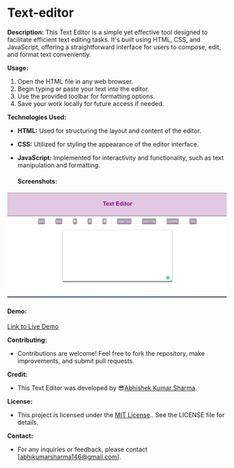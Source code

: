 # Text-editor   
**Description:**
This Text Editor is a simple yet effective tool designed to facilitate efficient text editing tasks. It's built using HTML, CSS, and JavaScript, offering a straightforward interface for users to compose, edit, and format text conveniently.

**Usage:**
1. Open the HTML file in any web browser.
2. Begin typing or paste your text into the editor.
3. Use the provided toolbar for formatting options.
4. Save your work locally for future access if needed.
 
**Technologies Used:**
- **HTML:** Used for structuring the layout and content of the editor.
- **CSS:** Utilized for styling the appearance of the editor interface.
- **JavaScript:** Implemented for interactivity and functionality, such as text manipulation and formatting.

  #### Screenshots:
![Screenshot 1](https://github.com/Abhishekkumarsharma1001/Text-editor/blob/main/preview%20(1).png)

#### Demo:
[Link to Live Demo](https://6611981ca1c26a195ca232a2--super-churros-bd7a4d.netlify.app/)


**Contributing:**
- Contributions are welcome! Feel free to fork the repository, make improvements, and submit pull requests.

**Credit:**
- This Text Editor was developed by 😎[Abhishek Kumar Sharma](https://www.linkedin.com/in/abhishek-kumar-sharma-3b2bb0213).

**License:**
- This project is licensed under the [MIT License](LICENSE).. See the LICENSE file for details.

**Contact:**
- For any inquiries or feedback, please contact [abhikumarsharma146@gmail.com].

